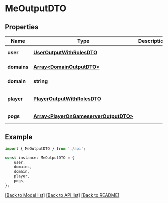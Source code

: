 # MeOutputDTO


## Properties

Name | Type | Description | Notes
------------ | ------------- | ------------- | -------------
**user** | [**UserOutputWithRolesDTO**](UserOutputWithRolesDTO.md) |  | [default to undefined]
**domains** | [**Array&lt;DomainOutputDTO&gt;**](DomainOutputDTO.md) |  | [default to undefined]
**domain** | **string** |  | [default to undefined]
**player** | [**PlayerOutputWithRolesDTO**](PlayerOutputWithRolesDTO.md) |  | [optional] [default to undefined]
**pogs** | [**Array&lt;PlayerOnGameserverOutputDTO&gt;**](PlayerOnGameserverOutputDTO.md) |  | [default to undefined]

## Example

```typescript
import { MeOutputDTO } from './api';

const instance: MeOutputDTO = {
    user,
    domains,
    domain,
    player,
    pogs,
};
```

[[Back to Model list]](../README.md#documentation-for-models) [[Back to API list]](../README.md#documentation-for-api-endpoints) [[Back to README]](../README.md)
